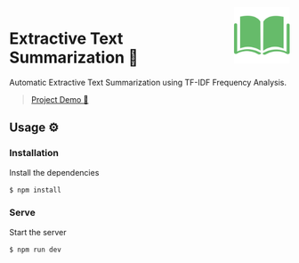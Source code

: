 <img src="./public/images/icon.png" width="100" height="100" alt="Logo of the project" align="right">

# Extractive Text Summarization 📃

Automatic Extractive Text Summarization using TF-IDF Frequency Analysis.

> [Project Demo 🔗](https://createsummary.herokuapp.com)

## Usage ⚙

### Installation

Install the dependencies

```sh
$ npm install
```

### Serve
Start the server

```sh
$ npm run dev
```
